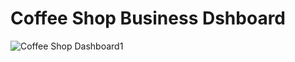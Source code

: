 # Coffee Shop Business Dshboard #
![Coffee Shop Dashboard1](https://github.com/AfnanAbouElwafa/Power-BI-Dashboards/assets/60342798/5888bbb0-a459-4be0-b5e6-3e7fe84b67e2)
